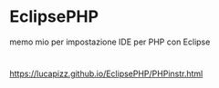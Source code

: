 # EclipsePHP
memo mio per impostazione IDE per PHP con Eclipse

# <a target="blank" href="https://lucapizz.github.io/EclipsePHP/PHPinstr.html">
https://lucapizz.github.io/EclipsePHP/PHPinstr.html
</a>

